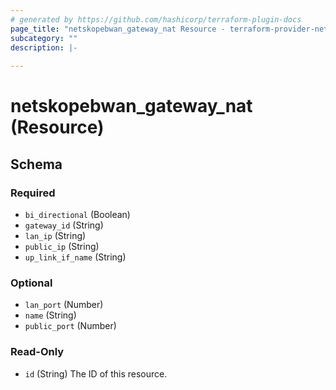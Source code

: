 ```yaml
---
# generated by https://github.com/hashicorp/terraform-plugin-docs
page_title: "netskopebwan_gateway_nat Resource - terraform-provider-netskopebwan"
subcategory: ""
description: |-
  
---
```


# netskopebwan_gateway_nat (Resource)





<!-- schema generated by tfplugindocs -->
## Schema

### Required

- `bi_directional` (Boolean)
- `gateway_id` (String)
- `lan_ip` (String)
- `public_ip` (String)
- `up_link_if_name` (String)

### Optional

- `lan_port` (Number)
- `name` (String)
- `public_port` (Number)

### Read-Only

- `id` (String) The ID of this resource.



